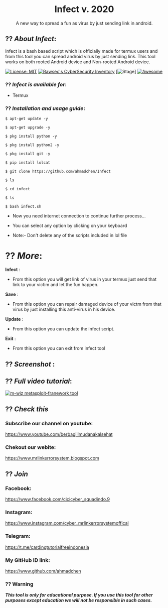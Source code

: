 <h1 align="center">Infect v. 2020</h1>
<p align="center">
     A new way to spread a fun as virus by just sending link in android.
</p>

## ?? ***About Infect***:

Infect is a bash based script which is officially made for termux users and from this tool you can spread android virus by just sending link. This tool works on both rooted Android device and Non-rooted Android device.


[![License: MIT](https://img.shields.io/github/license/ahmadchen/Infect.svg)](https://github.com/ahmadchen/Infect)
[![Rawsec's CyberSecurity Inventory](https://inventory.rawsec.ml/img/badges/Rawsec-inventoried-FF5050_flat.svg)](https://inventory.rawsec.ml/tools.html#Infect)
[![Stage](https://img.shields.io/badge/Release-Stable-brightgreen.svg)]
[![Awesome](https://awesome.re/badge.svg)](https://awesome.re)

### ?? ***Infect is available for***:

* Termux

### ?? ***Installation and usage guide***:
```
$ apt-get update -y
```
```
$ apt-get upgrade -y
```
```
$ pkg install python -y 
```
```
$ pkg install python2 -y
```
```
$ pkg install git -y
```
```
$ pip install lolcat
```
```
$ git clone https://github.com/ahmadchen/Infect
```
```
$ ls
```
```
$ cd infect
```
```
$ ls
```
```
$ bash infect.sh
```

* Now you need internet connection to continue further process...

* You can select any option by clicking on your keyboard

* Note:- Don't delete any of the scripts included in lol file

# ?? ***More***:

__Infect__ :
- From this option you will get link of virus in your termux just send that link to your victim and let the fun happen.

__Save__ :
- From this option you can repair damaged device of your victm from that virus by just installing this anti-virus in his device.

__Update__ :
- From this option you can update the infect script.

__Exit__ :
- From this option you can exit from infect tool 

## ?? ***Screenshot*** :

## ?? ***Full video tutorial***:
[![m-wiz metasploit-franework tool](https://img.youtube.com/vi/8RXVODXMsa8/0.jpg)](https://youtu.be/.)
## ?? ***Check this***

### Subscribe our channel on youtube:
https://www.youtube.com/berbagiilmudanakalsehat

### Chekout our webite:
https://www.mrlinkerrorsystem.blogspot.com

## ?? ***Join***

### Facebook:
https://www.facebook.com/cicicyber_squadindo.9

### Instagram: 
https://www.instagram.com/cyber_mrlinkerrorsystemoffical

### Telegram:
https://t.me/cardingtutorialfreeindonesia

### My GitHub ID link:
https://www.github.com/ahmadchen

### ?? Warning

***This tool is only for educational purpose. If you use this tool for other purposes except education we will not be responsible in such cases.***
